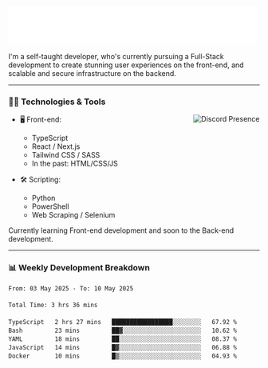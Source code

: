 <img src="assets/wave.svg" alt=":wave:" />

I'm a self-taught developer, who's currently pursuing a Full-Stack development to create stunning user experiences on the front-end, and scalable and secure infrastructure on the backend.

---

### 🧑‍💻 Technologies & Tools

<a href="https://discord.com/users/414304208649453568" target="_blank" rel="nofollow">
   <img src="https://lanyard-profile-readme.vercel.app/api/414304208649453568?idleMessage=Probably%20doing%20something%20else..." alt="Discord Presence" align="right">
</a>

- 🖥️ Front-end:

  - TypeScript
  - React / Next.js
  - Tailwind CSS / SASS
  - In the past: HTML/CSS/JS

- 🛠 Scripting:

  - Python
  - PowerShell
  - Web Scraping / Selenium

Currently learning Front-end development and soon to the Back-end development.

---

### 📊 Weekly Development Breakdown

<!--START_SECTION:waka-->

```txt
From: 03 May 2025 - To: 10 May 2025

Total Time: 3 hrs 36 mins

TypeScript   2 hrs 27 mins   █████████████████░░░░░░░░   67.92 %
Bash         23 mins         ██▓░░░░░░░░░░░░░░░░░░░░░░   10.62 %
YAML         18 mins         ██░░░░░░░░░░░░░░░░░░░░░░░   08.37 %
JavaScript   14 mins         █▓░░░░░░░░░░░░░░░░░░░░░░░   06.88 %
Docker       10 mins         █▒░░░░░░░░░░░░░░░░░░░░░░░   04.93 %
```

<!--END_SECTION:waka-->
